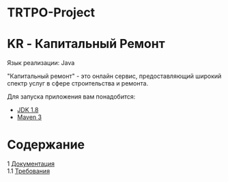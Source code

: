 # TRTPO-Project
# KR - Капитальный Ремонт
Язык реализации: Java

"Капитальный ремонт" - это онлайн сервис, предоставляющий широкий спектр услуг в сфере строительства и ремонта.

Для запуска приложения вам понадобится:
* [JDK 1.8](https://www.oracle.com/technetwork/java/javase/downloads/jdk8-downloads-2133151.html)
* [Maven 3](https://maven.apache.org/download.cgi)

# Содержание
1 [Документация](documentation)  
1.1 [Требования](documentation/requirements/Software%20Requirements%20Specification.md)  
